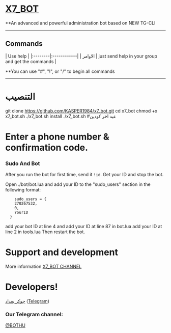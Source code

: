 # [X7_BOT](https://telegram.me/BOTHU)

**An advanced and powerful administration bot based on NEW TG-CLI


* * *

## Commands

| Use help |
|:--------|:------------|
| الاوامر | just send help in your group and get the commands |

**You can use "#", "!", or "/" to begin all commands

* * *

# التنصيب

git clone https://github.com/KASPER1984/x7_bot.git
cd x7_bot
chmod +x x7_bot.sh
./x7_bot.sh install
./x7_bot.sh 
 #عيد اخر كودين
# Enter a phone number & confirmation code.

### Sudo And Bot
After you run the bot for first time, send it `!id`. Get your ID and stop the bot.

Open ./bot/bot.lua and add your ID to the "sudo_users" section in the following format:
```
    sudo_users = {
    270267532,
    0,
    YourID
  }
```
add your bot ID at line 4 and add your ID at line 87 in bot.lua
add your ID at line 2 in tools.lua
Then restart the bot.

# Support and development

More information [X7_BOT CHANNEL](https://telegram.me/joinchat/BOTHU)


# Developers!

[جوكر بغداد](https://github.com/X7H) ([Telegram](https://telegram.me/DEV_IRAQ1))
### Our Telegram channel:

[@BOTHU](https://telegram.me/BOTHU)
